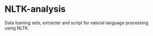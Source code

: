 # NLTK-analysis
Data training sets, extracter and script for natural language processing using NLTK.
